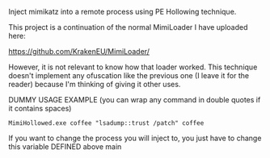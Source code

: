 Inject mimikatz into a remote process using PE Hollowing technique.

This project is a continuation of the normal MimiLoader I have uploaded here:

https://github.com/KrakenEU/MimiLoader/

However, it is not relevant to know how that loader worked. This technique doesn't implement any ofuscation like the previous one (I leave it for the reader) because I'm thinking of giving it other uses.

DUMMY USAGE EXAMPLE (you can wrap any command in double quotes if it contains spaces)
                     
```
MimiHollowed.exe coffee "lsadump::trust /patch" coffee 
```

If you want to change the process you will inject to, you just have to change this variable DEFINED above main

